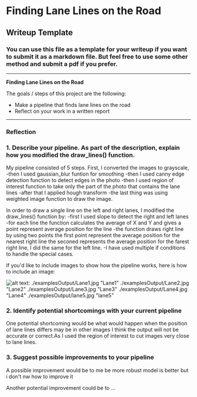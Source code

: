 # **Finding Lane Lines on the Road** 

## Writeup Template

### You can use this file as a template for your writeup if you want to submit it as a markdown file. But feel free to use some other method and submit a pdf if you prefer.

---

**Finding Lane Lines on the Road**

The goals / steps of this project are the following:
* Make a pipeline that finds lane lines on the road
* Reflect on your work in a written report


[//]: # (Image References)

[image1]: ./examples/grayscale.jpg "Grayscale"

---

### Reflection

### 1. Describe your pipeline. As part of the description, explain how you modified the draw_lines() function.

My pipeline consisted of 5 steps. First, I converted the images to grayscale,
-then I used  gaussian_blur funtion for smoothing
-then I used canny edge detection function to detect edges in the photo
-then I used region of interest function to take only the part of the photo that contains the lane lines
-after that I applied hough transform 
-the last thing was using weighted image function to draw the image.

In order to draw a single line on the left and right lanes, I modified the draw_lines() function by:
-first I used slope to detect the right and left lanes
-for each line the function calculates the average of X and Y and gives a point represent average position for the line
-the function draws right line by using two points the first point represent the average position for the nearest right line
 the seconed represents the average position for the farest right line, I did the same for the left line.
-I have used multiple if conditions to handle the special cases.

If you'd like to include images to show how the pipeline works, here is how to include an image: 

![alt text][image1]:
./examplesOutput/Lane1.jpg "Lane1"
./examplesOutput/Lane2.jpg "Lane2"
./examplesOutput/Lane3.jpg "Lane3"
./examplesOutput/Lane4.jpg "Lane4"
./examplesOutput/lane5.jpg "lane5"

### 2. Identify potential shortcomings with your current pipeline


One potential shortcoming would be what would happen when the position of lane lines differs may be in other images I think 
the output will not be accurate or correct.As I used the region of interest to cut images very close to lane lines.




### 3. Suggest possible improvements to your pipeline

A possible improvement would be to me be more robust model is better but i don't nw how to improve it

Another potential improvement could be to ...
